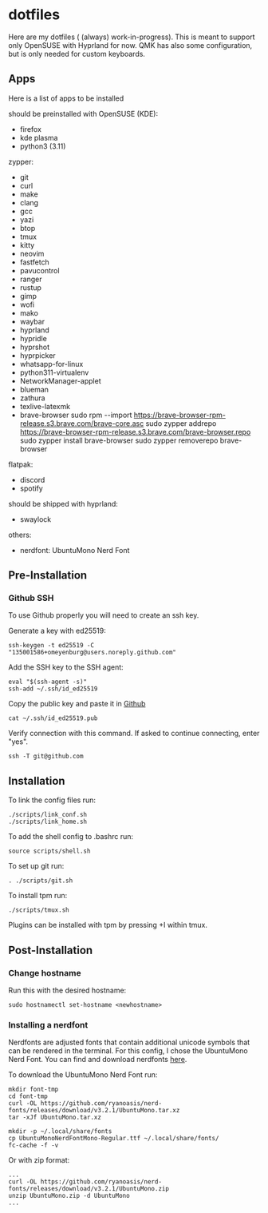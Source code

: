 # dotfiles
Here are my dotfiles ( (always) work-in-progress).
This is meant to support only OpenSUSE with Hyprland for now.
QMK has also some configuration, but is only needed for custom keyboards.

## Apps
Here is a list of apps to be installed

should be preinstalled with OpenSUSE (KDE):
- firefox
- kde plasma
- python3 (3.11)

zypper:
- git
- curl
- make
- clang
- gcc
- yazi
- btop
- tmux
- kitty
- neovim
- fastfetch
- pavucontrol
- ranger
- rustup
- gimp
- wofi
- mako
- waybar
- hyprland
- hypridle
- hyprshot
- hyprpicker
- whatsapp-for-linux
- python311-virtualenv
- NetworkManager-applet
- blueman
- zathura
- texlive-latexmk
- brave-browser
sudo rpm --import https://brave-browser-rpm-release.s3.brave.com/brave-core.asc
sudo zypper addrepo https://brave-browser-rpm-release.s3.brave.com/brave-browser.repo
sudo zypper install brave-browser
sudo zypper removerepo brave-browser

flatpak:
- discord
- spotify

should be shipped with hyprland:
- swaylock

others:
- nerdfont: UbuntuMono Nerd Font

## Pre-Installation
### Github SSH
To use Github properly you will need to create an ssh key.

Generate a key with ed25519:
```
ssh-keygen -t ed25519 -C "135001586+omeyenburg@users.noreply.github.com"
```

Add the SSH key to the SSH agent:
```
eval "$(ssh-agent -s)"
ssh-add ~/.ssh/id_ed25519
```

Copy the public key and paste it in [Github](https://github.com/settings/keys)
```
cat ~/.ssh/id_ed25519.pub
```

Verify connection with this command. If asked to continue connecting, enter "yes".
```
ssh -T git@github.com
```

## Installation
To link the config files run:
```
./scripts/link_conf.sh
./scripts/link_home.sh
```

To add the shell config to .bashrc run:
```
source scripts/shell.sh
```

To set up git run:
```
. ./scripts/git.sh
```

To install tpm run:
```
./scripts/tmux.sh
```
Plugins can be installed with tpm by pressing <leader>+I within tmux.

## Post-Installation
### Change hostname
Run this with the desired hostname:
```
sudo hostnamectl set-hostname <newhostname>
```

### Installing a nerdfont
Nerdfonts are adjusted fonts that contain additional unicode symbols that can be rendered in the terminal. For this config, I chose the UbuntuMono Nerd Font. You can find and download nerdfonts [here](https://www.nerdfonts.com/).

To download the UbuntuMono Nerd Font run:
```
mkdir font-tmp
cd font-tmp
curl -OL https://github.com/ryanoasis/nerd-fonts/releases/download/v3.2.1/UbuntuMono.tar.xz
tar -xJf UbuntuMono.tar.xz

mkdir -p ~/.local/share/fonts
cp UbuntuMonoNerdFontMono-Regular.ttf ~/.local/share/fonts/
fc-cache -f -v
```

Or with zip format:
```
...
curl -OL https://github.com/ryanoasis/nerd-fonts/releases/download/v3.2.1/UbuntuMono.zip
unzip UbuntuMono.zip -d UbuntuMono
...
```
